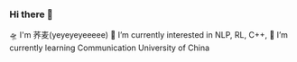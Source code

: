 ### Hi there 👋

<!--
**PureBuckwheat/PureBuckwheat** is a ✨ _special_ ✨ repository because its `README.md` (this file) appears on your GitHub profile.

Here are some ideas to get you started:

- 🔭 I’m currently working on ...
- 🌱 I’m currently learning ...
- 👯 I’m looking to collaborate on ...
- 🤔 I’m looking for help with ...
- 💬 Ask me about ...
- 📫 How to reach me: ...
- 😄 Pronouns: ...
- ⚡ Fun fact: ...
-->
🛸 I'm 荞麦(yeyeyeyeeeee)
🚅 I’m currently interested in NLP, RL, C++, 
🌱 I’m currently learning Communication University of China
